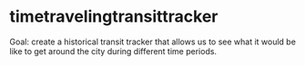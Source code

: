 timetravelingtransittracker
===========================

Goal: create a historical transit tracker that allows us to see what it would be like to get around the city during different time periods.
